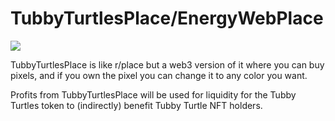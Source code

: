 # TubbyTurtlesPlace/EnergyWebPlace

<img src='https://user-images.githubusercontent.com/67122764/184715441-b1f9a59c-1539-447e-8a16-3228402aba68.PNG' />

TubbyTurtlesPlace is like r/place but a web3 version of it where you can buy pixels, and if you own the pixel you can change it to any color you want.

Profits from TubbyTurtlesPlace will be used for liquidity for the Tubby Turtles token to (indirectly) benefit Tubby Turtle NFT holders.
